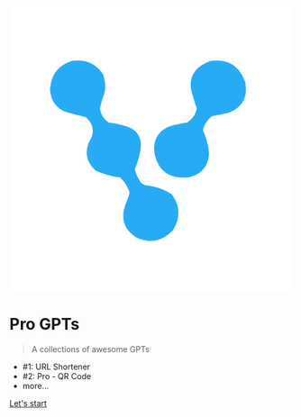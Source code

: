 <!-- _coverpage.md -->

![logo](../_media/icon.svg)

# Pro GPTs
> A collections of awesome GPTs

- #1: URL Shortener
- #2: Pro - QR Code
- more...


[Let's start](#_1-url-shortener)


